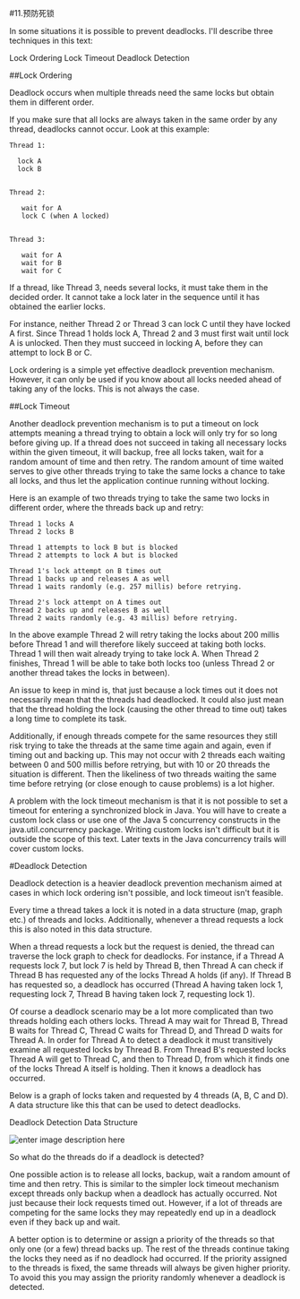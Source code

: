 #11.预防死锁

In some situations it is possible to prevent deadlocks. I'll describe three techniques in this text:

Lock Ordering
Lock Timeout
Deadlock Detection


##Lock Ordering

Deadlock occurs when multiple threads need the same locks but obtain them in different order.

If you make sure that all locks are always taken in the same order by any thread, deadlocks cannot occur. Look at this example:

```
Thread 1:

  lock A 
  lock B


Thread 2:

   wait for A
   lock C (when A locked)


Thread 3:

   wait for A
   wait for B
   wait for C
```

If a thread, like Thread 3, needs several locks, it must take them in the decided order. It cannot take a lock later in the sequence until it has obtained the earlier locks.

For instance, neither Thread 2 or Thread 3 can lock C until they have locked A first. Since Thread 1 holds lock A, Thread 2 and 3 must first wait until lock A is unlocked. Then they must succeed in locking A, before they can attempt to lock B or C.

Lock ordering is a simple yet effective deadlock prevention mechanism. However, it can only be used if you know about all locks needed ahead of taking any of the locks. This is not always the case.

##Lock Timeout

Another deadlock prevention mechanism is to put a timeout on lock attempts meaning a thread trying to obtain a lock will only try for so long before giving up. If a thread does not succeed in taking all necessary locks within the given timeout, it will backup, free all locks taken, wait for a random amount of time and then retry. The random amount of time waited serves to give other threads trying to take the same locks a chance to take all locks, and thus let the application continue running without locking.

Here is an example of two threads trying to take the same two locks in different order, where the threads back up and retry:

```
Thread 1 locks A
Thread 2 locks B

Thread 1 attempts to lock B but is blocked
Thread 2 attempts to lock A but is blocked

Thread 1's lock attempt on B times out
Thread 1 backs up and releases A as well
Thread 1 waits randomly (e.g. 257 millis) before retrying.

Thread 2's lock attempt on A times out
Thread 2 backs up and releases B as well
Thread 2 waits randomly (e.g. 43 millis) before retrying.
```

In the above example Thread 2 will retry taking the locks about 200 millis before Thread 1 and will therefore likely succeed at taking both locks. Thread 1 will then wait already trying to take lock A. When Thread 2 finishes, Thread 1 will be able to take both locks too (unless Thread 2 or another thread takes the locks in between).

An issue to keep in mind is, that just because a lock times out it does not necessarily mean that the threads had deadlocked. It could also just mean that the thread holding the lock (causing the other thread to time out) takes a long time to complete its task.

Additionally, if enough threads compete for the same resources they still risk trying to take the threads at the same time again and again, even if timing out and backing up. This may not occur with 2 threads each waiting between 0 and 500 millis before retrying, but with 10 or 20 threads the situation is different. Then the likeliness of two threads waiting the same time before retrying (or close enough to cause problems) is a lot higher.

A problem with the lock timeout mechanism is that it is not possible to set a timeout for entering a synchronized block in Java. You will have to create a custom lock class or use one of the Java 5 concurrency constructs in the java.util.concurrency package. Writing custom locks isn't difficult but it is outside the scope of this text. Later texts in the Java concurrency trails will cover custom locks.

#Deadlock Detection

Deadlock detection is a heavier deadlock prevention mechanism aimed at cases in which lock ordering isn't possible, and lock timeout isn't feasible.

Every time a thread takes a lock it is noted in a data structure (map, graph etc.) of threads and locks. Additionally, whenever a thread requests a lock this is also noted in this data structure.

When a thread requests a lock but the request is denied, the thread can traverse the lock graph to check for deadlocks. For instance, if a Thread A requests lock 7, but lock 7 is held by Thread B, then Thread A can check if Thread B has requested any of the locks Thread A holds (if any). If Thread B has requested so, a deadlock has occurred (Thread A having taken lock 1, requesting lock 7, Thread B having taken lock 7, requesting lock 1).

Of course a deadlock scenario may be a lot more complicated than two threads holding each others locks. Thread A may wait for Thread B, Thread B waits for Thread C, Thread C waits for Thread D, and Thread D waits for Thread A. In order for Thread A to detect a deadlock it must transitively examine all requested locks by Thread B. From Thread B's requested locks Thread A will get to Thread C, and then to Thread D, from which it finds one of the locks Thread A itself is holding. Then it knows a deadlock has occurred.

Below is a graph of locks taken and requested by 4 threads (A, B, C and D). A data structure like this that can be used to detect deadlocks.

Deadlock Detection Data Structure

![enter image description here](http://tutorials.jenkov.com/images/java-concurrency/deadlock-detection-graph.png)

So what do the threads do if a deadlock is detected?

One possible action is to release all locks, backup, wait a random amount of time and then retry. This is similar to the simpler lock timeout mechanism except threads only backup when a deadlock has actually occurred. Not just because their lock requests timed out. However, if a lot of threads are competing for the same locks they may repeatedly end up in a deadlock even if they back up and wait.

A better option is to determine or assign a priority of the threads so that only one (or a few) thread backs up. The rest of the threads continue taking the locks they need as if no deadlock had occurred. If the priority assigned to the threads is fixed, the same threads will always be given higher priority. To avoid this you may assign the priority randomly whenever a deadlock is detected.